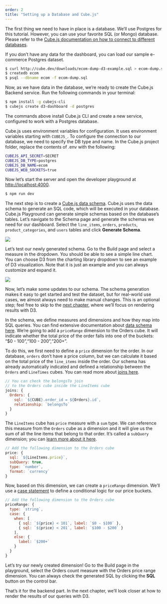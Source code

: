 ```yaml
---
order: 2
title: "Setting up a Database and Cube.js"
---
```


The first thing we need to have in place is a database. We’ll use Postgres for this tutorial. However, you can use your favorite SQL (or Mongo) database. Please refer to the [Cube.js documentation on how to connect to different databases](https://cube.dev/docs/connecting-to-the-database).

If you don’t have any data for the dashboard, you can load our sample e-commerce Postgres dataset.

```bash
$ curl http://cube.dev/downloads/ecom-dump-d3-example.sql > ecom-dump.sql
$ createdb ecom
$ psql --dbname ecom -f ecom-dump.sql
```

Now, as we have data in the database, we’re ready to create the Cube.js Backend service. Run the following commands in your terminal:

```bash
$ npm install -g cubejs-cli
$ cubejs create d3-dashboard -d postgres
```

The commands above install Cube.js CLI and create a new service, configured to work with a Postgres database.

Cube.js uses environment variables for configuration. It uses environment variables starting with `CUBEJS_`. To configure the connection to our database, we need to specify the DB type and name. In the Cube.js project folder, replace the contents of .env with the following:

```bash
CUBEJS_API_SECRET=SECRET
CUBEJS_DB_TYPE=postgres
CUBEJS_DB_NAME=ecom
CUBEJS_WEB_SOCKETS=true
```

Now let’s start the server and open the developer playground at [http://localhost:4000](http://localhost:4000).

```bash
$ npm run dev
```

The next step is to create a [Cube.js data schema](https://cube.dev/docs/getting-started-cubejs-schema). Cube.js uses the data schema to generate an SQL code, which will be executed in your database. Cube.js Playground can generate simple schemas based on the database’s tables. Let’s navigate to the Schema page and generate the schemas we need for our dashboard. Select the `line_items`, `orders`, `products`, `product_categories`, and `users` tables and click **Generate Schema**.

![](/images/2-screenshot-1.png)

Let’s test our newly generated schema. Go to the Build page and select a measure in the dropdown. You should be able to see a simple line chart. You can choose D3 from the charting library dropdown to see an example of D3 visualization. Note that it is just an example and you can always customize and expand it.

![](/images/2-screenshot-2.png)

Now, let’s make some updates to our schema. The schema generation makes it easy to get started and test the dataset, but for real-world use cases, we almost always need to make manual changes. This is an optional step; feel free to skip to the [next chapter](http://localhost:8000/rendering-chart-with-d-3-js), where we’ll focus on rendering results with D3.

In the schema, we define measures and dimensions and how they map into SQL queries. You can find extensive documentation about [data schema here](https://cube.dev/docs/getting-started-cubejs-schema). We’re going to add a `priceRange` dimension to the Orders cube. It will indicate whether the total price of the order falls into one of the buckets: “$0 - $100”, “$100 - $200”, “$200+”.

To do this, we first need to define a `price` dimension for the order. In our database, `orders` don’t have a price column, but we can calculate it based on the total price of the `line_items` inside the order. Our schema has already automatically indicated and defined a relationship between the `Orders` and `LineTimes` cubes. You can read more about [joins here](https://cube.dev/docs/joins).

```javascript
// You can check the belongsTo join
// to the Orders cube inside the LineItems cube
joins: {
  Orders: {
    sql: `${CUBE}.order_id = ${Orders}.id`,
    relationship: `belongsTo`
  }
}
```

The `LineItems` cube has `price` measure with a `sum` type. We can reference this measure from the `Orders` cube as a dimension and it will give us the sum of all the line items that belong to that order. It’s called a `subQuery` dimension; you can [learn more about it here](https://cube.dev/docs/subquery).


```javascript
// Add the following dimension to the Orders cube
price: {
  sql: `${LineItems.price}`,
  subQuery: true,
  type: `number`,
  format: `currency`
}
```

Now, based on this dimension, we can create a `priceRange` dimension. We’ll use a [case statement](https://cube.dev/docs/dimensions#parameters-case) to define a conditional logic for our price buckets.

```javascript
// Add the following dimension to the Orders cube
priceRange: {
  type: `string`,
  case: {
    when: [
      { sql: `${price} < 101`, label: `$0 - $100` },
      { sql: `${price} < 201`, label: `$100 - $200` }
    ],
    else: {
      label: `$200+`
    }
  }
}
```

Let’s try our newly created dimension! Go to the Build page in the playground, select the Orders count measure with the Orders price range dimension. You can always check the generated SQL by clicking the **SQL** button on the control bar.

That’s it for the backend part. In the next chapter, we’ll look closer at how to render the results of our queries with D3.

